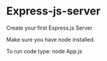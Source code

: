 # Express-js-server
Create your first Express.js Server

Make sure you have node installed.

To run code type: node App.js
